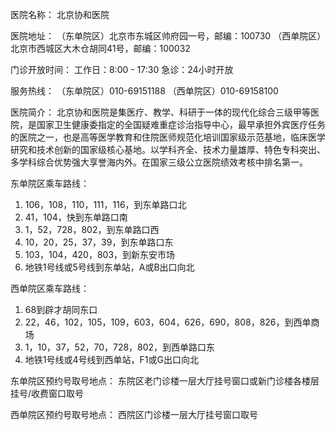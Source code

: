 医院名称：
北京协和医院



医院地址：
（东单院区）北京市东城区帅府园一号，邮编：100730
（西单院区）北京市西城区大木仓胡同41号，邮编：100032



门诊开放时间：
工作日：8:00 - 17:30
急诊：24小时开放



服务热线： 
（东单院区）010-69151188
（西单院区）010-69158100



医院简介：
北京协和医院是集医疗、教学、科研于一体的现代化综合三级甲等医院，是国家卫生健康委指定的全国疑难重症诊治指导中心，最早承担外宾医疗任务的医院之一，也是高等医学教育和住院医师规范化培训国家级示范基地，临床医学研究和技术创新的国家级核心基地。以学科齐全、技术力量雄厚、特色专科突出、多学科综合优势强大享誉海内外。在国家三级公立医院绩效考核中排名第一。 



东单院区乘车路线：
1. 106，108，110，111，116，到东单路口北
2. 41，104，快到东单路口南
3. 1，52，728，802，到东单路口西
4. 10，20，25，37，39，到东单路口东
5. 103，104，420，803，到新东安市场
6. 地铁1号线或5号线到东单站，A或B出口向北



西单院区乘车路线：
1. 68到辟才胡同东口
2. 22，46，102，105，109，603，604，626，690，808，826，到西单商场
3. 1，10，37，52，70，728，802，到西单路口东
4. 地铁1号线或4号线到西单站，F1或G出口向北 



东单院区预约号取号地点：
东院区老门诊楼一层大厅挂号窗口或新门诊楼各楼层挂号/收费窗口取号



西单院区预约号取号地点：
西院区门诊楼一层大厅挂号窗口取号
